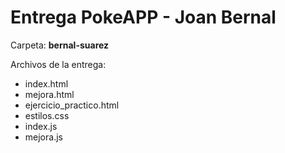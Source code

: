 # Entrega PokeAPP - Joan Bernal

Carpeta: **bernal-suarez**

Archivos de la entrega:
- index.html
- mejora.html
- ejercicio_practico.html
- estilos.css
- index.js
- mejora.js
